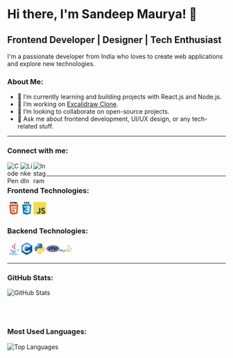 <!-- Header -->
# Hi there, I'm Sandeep Maurya! 👋

## Frontend Developer | Designer | Tech Enthusiast

I'm a passionate developer from India who loves to create web applications and explore new technologies.

### About Me:

- 🌱 I’m currently learning and building projects with React.js and Node.js.
- 🔭 I’m working on [Excalidraw Clone](https://github.com/sandeep-mz/Excalidraw-clone).
- 👯 I’m looking to collaborate on open-source projects.
- 💬 Ask me about frontend development, UI/UX design, or any tech-related stuff.

---

<!-- Social Media Links -->
### Connect with me:

[<img align="left" alt="CodePen" width="30px" src="https://raw.githubusercontent.com/rahuldkjain/github-profile-readme-generator/master/src/images/icons/Social/codepen.svg" />][codepen]
[<img align="left" alt="LinkedIn" width="30px" src="https://raw.githubusercontent.com/rahuldkjain/github-profile-readme-generator/master/src/images/icons/Social/linked-in-alt.svg" />][linkedin]
[<img align="left" alt="Instagram" width="30px" src="https://raw.githubusercontent.com/rahuldkjain/github-profile-readme-generator/master/src/images/icons/Social/instagram.svg" />][instagram]

<!-- Add more social media links -->

<br />

---

<!-- Languages & Tools -->
### Frontend Technologies:

<!-- Frontend Technologies -->
<img align="left" alt="HTML5" width="30px" src="https://raw.githubusercontent.com/devicons/devicon/master/icons/html5/html5-original-wordmark.svg" />
<img align="left" alt="CSS3" width="30px" src="https://raw.githubusercontent.com/devicons/devicon/master/icons/css3/css3-original-wordmark.svg" />
<img align="left" alt="JavaScript" width="30px" src="https://raw.githubusercontent.com/devicons/devicon/master/icons/javascript/javascript-original.svg" />

<br />
<br />

### Backend Technologies:
<!-- Backend Technologies -->
<img align="left" alt="Java" width="30px" src="https://raw.githubusercontent.com/devicons/devicon/master/icons/java/java-original.svg" />
<img align="left" alt="C/C++" width="30px" src="https://raw.githubusercontent.com/devicons/devicon/master/icons/c/c-original.svg" />
<img align="left" alt="Python" width="30px" src="https://raw.githubusercontent.com/devicons/devicon/master/icons/python/python-original.svg" />
<img align="left" alt="PHP" width="30px" src="https://raw.githubusercontent.com/devicons/devicon/master/icons/php/php-original.svg" />
<img align="left" alt="MySQL" width="30px" src="https://raw.githubusercontent.com/devicons/devicon/master/icons/mysql/mysql-original-wordmark.svg" />

<br />
<br />

---

<!-- GitHub Stats -->
### GitHub Stats:

![GitHub Stats](https://github-readme-stats.vercel.app/api?username=sandeep-mz&show_icons=true&theme=radical)

<br />
<br />

### Most Used Languages:

![Top Languages](https://github-readme-stats.vercel.app/api/top-langs/?username=sandeep-mz&layout=compact&theme=radical)

<br />
<br />

<!-- Links -->
[codepen]: https://codepen.io/sandeep-mz
[linkedin]: https://linkedin.com/in/sandeepmz
[instagram]: https://instagram.com/sandeep_mz
<!-- Add more social media links -->

